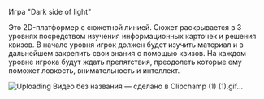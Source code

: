 Игра "Dark side of light"

Это 2D-платформер с сюжетной линией. Сюжет раскрывается в 3 уровнях посредством изучения информационных карточек и решения квизов. 
В начале уровня игрок должен будет изучить материал и в дальнейшем закрепить свои знания с помощью квизов. 
На каждом уровне игрока будут ждать препятствия, преодолеть которые ему поможет ловкость, внимательность и интеллект.

![Uploading Видео без названия — сделано в Clipchamp (1) (1).gif…]()
